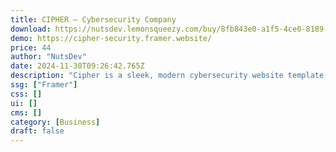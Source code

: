 ```yaml
---
title: CIPHER — Cybersecurity Company
download: https://nutsdev.lemonsqueezy.com/buy/8fb843e0-a1f5-4ce0-8189-36dcdf2c29d9?aff=YGGpO5
demo: https://cipher-security.framer.website/
price: 44
author: "NutsDev"
date: 2024-11-30T09:26:42.765Z
description: "Cipher is a sleek, modern cybersecurity website template designed for tech-savvy businesses. Featuring bold design, customizable sections, and built-in security features, it’s perfect for showcasing cybersecurity services and building trust with clients."
ssg: ["Framer"]
css: []
ui: []
cms: []
category: [Business]
draft: false
---
```

